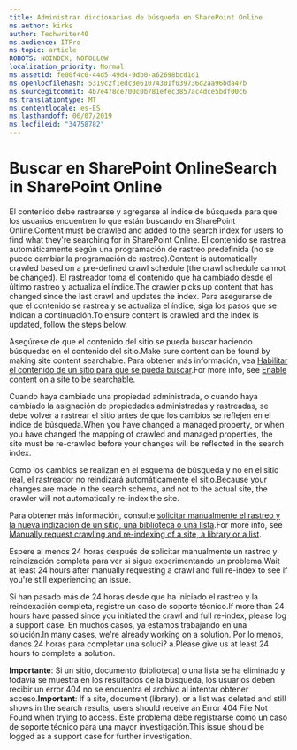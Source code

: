 ```yaml
---
title: Administrar diccionarios de búsqueda en SharePoint Online
ms.author: kirks
author: Techwriter40
ms.audience: ITPro
ms.topic: article
ROBOTS: NOINDEX, NOFOLLOW
localization_priority: Normal
ms.assetid: fe00f4c0-44d5-49d4-9db0-a62698bcd1d1
ms.openlocfilehash: 5319c2f1edc3e61074301f039736d2aa96bda47b
ms.sourcegitcommit: 4b7e478ce700c0b781efec3857ac4dce5bdf00c6
ms.translationtype: MT
ms.contentlocale: es-ES
ms.lasthandoff: 06/07/2019
ms.locfileid: "34758782"
---
```

# <a name="search-in-sharepoint-online"></a><span data-ttu-id="3ef2b-102">Buscar en SharePoint Online</span><span class="sxs-lookup"><span data-stu-id="3ef2b-102">Search in SharePoint Online</span></span>

<span data-ttu-id="3ef2b-103">El contenido debe rastrearse y agregarse al índice de búsqueda para que los usuarios encuentren lo que están buscando en SharePoint Online.</span><span class="sxs-lookup"><span data-stu-id="3ef2b-103">Content must be crawled and added to the search index for users to find what they're searching for in SharePoint Online.</span></span> <span data-ttu-id="3ef2b-104">El contenido se rastrea automáticamente según una programación de rastreo predefinida (no se puede cambiar la programación de rastreo).</span><span class="sxs-lookup"><span data-stu-id="3ef2b-104">Content is automatically crawled based on a pre-defined crawl schedule (the crawl schedule cannot be changed).</span></span> <span data-ttu-id="3ef2b-105">El rastreador toma el contenido que ha cambiado desde el último rastreo y actualiza el índice.</span><span class="sxs-lookup"><span data-stu-id="3ef2b-105">The crawler picks up content that has changed since the last crawl and updates the index.</span></span> <span data-ttu-id="3ef2b-106">Para asegurarse de que el contenido se rastrea y se actualiza el índice, siga los pasos que se indican a continuación.</span><span class="sxs-lookup"><span data-stu-id="3ef2b-106">To ensure content is crawled and the index is updated, follow the steps below.</span></span>

<span data-ttu-id="3ef2b-107">Asegúrese de que el contenido del sitio se pueda buscar haciendo búsquedas en el contenido del sitio.</span><span class="sxs-lookup"><span data-stu-id="3ef2b-107">Make sure content can be found by making site content searchable.</span></span> <span data-ttu-id="3ef2b-108">Para obtener más información, vea [Habilitar el contenido de un sitio para que se pueda buscar](https://docs.microsoft.com/sharepoint/make-site-content-searchable).</span><span class="sxs-lookup"><span data-stu-id="3ef2b-108">For more info, see [Enable content on a site to be searchable](https://docs.microsoft.com/sharepoint/make-site-content-searchable).</span></span>

<span data-ttu-id="3ef2b-109">Cuando haya cambiado una propiedad administrada, o cuando haya cambiado la asignación de propiedades administradas y rastreadas, se debe volver a rastrear el sitio antes de que los cambios se reflejen en el índice de búsqueda.</span><span class="sxs-lookup"><span data-stu-id="3ef2b-109">When you have changed a managed property, or when you have changed the mapping of crawled and managed properties, the site must be re-crawled before your changes will be reflected in the search index.</span></span> 

<span data-ttu-id="3ef2b-110">Como los cambios se realizan en el esquema de búsqueda y no en el sitio real, el rastreador no reindizará automáticamente el sitio.</span><span class="sxs-lookup"><span data-stu-id="3ef2b-110">Because your changes are made in the search schema, and not to the actual site, the crawler will not automatically re-index the site.</span></span> 

<span data-ttu-id="3ef2b-111">Para obtener más información, consulte [solicitar manualmente el rastreo y la nueva indización de un sitio, una biblioteca o una lista](https://docs.microsoft.com/sharepoint/crawl-site-conten).</span><span class="sxs-lookup"><span data-stu-id="3ef2b-111">For more info, see [Manually request crawling and re-indexing of a site, a library or a list](https://docs.microsoft.com/sharepoint/crawl-site-conten).</span></span>

 <span data-ttu-id="3ef2b-112">Espere al menos 24 horas después de solicitar manualmente un rastreo y reindización completa para ver si sigue experimentando un problema.</span><span class="sxs-lookup"><span data-stu-id="3ef2b-112">Wait at least 24 hours after manually requesting a crawl and full re-index to see if you're still experiencing an issue.</span></span> 

<span data-ttu-id="3ef2b-113">Si han pasado más de 24 horas desde que ha iniciado el rastreo y la reindexación completa, registre un caso de soporte técnico.</span><span class="sxs-lookup"><span data-stu-id="3ef2b-113">If more than 24 hours have passed since you initiated the crawl and full re-index, please log a support case.</span></span> <span data-ttu-id="3ef2b-114">En muchos casos, ya estamos trabajando en una solución.</span><span class="sxs-lookup"><span data-stu-id="3ef2b-114">In many cases, we're already working on a solution.</span></span> <span data-ttu-id="3ef2b-115">Por lo menos, danos 24 horas para completar una soluci? a.</span><span class="sxs-lookup"><span data-stu-id="3ef2b-115">Please give us at least 24 hours to complete a solution.</span></span>

<span data-ttu-id="3ef2b-116">**Importante**: Si un sitio, documento (biblioteca) o una lista se ha eliminado y todavía se muestra en los resultados de la búsqueda, los usuarios deben recibir un error 404 no se encuentra el archivo al intentar obtener acceso.</span><span class="sxs-lookup"><span data-stu-id="3ef2b-116">**Important**: If a site, document (library), or a list was deleted and still shows in the search results, users should receive an Error 404 File Not Found when trying to access.</span></span> <span data-ttu-id="3ef2b-117">Este problema debe registrarse como un caso de soporte técnico para una mayor investigación.</span><span class="sxs-lookup"><span data-stu-id="3ef2b-117">This issue should be logged as a support case for further investigation.</span></span> 




